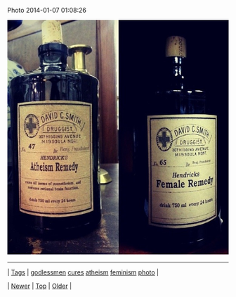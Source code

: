 <!--
title: Photo 2014-01-07 01
date: 2020-06-28T15:27:00.236Z
tags: godlessmen, cures, atheism, feminism, photo
-->


Photo 2014-01-07 01:08:26

![](72498253501-0.png)

<!--BOTTOM-POST-NAVIGATION-->
---

| [Tags](tags.md) | [godlessmen](tag-godlessmen.md) [cures](tag-cures.md) [atheism](tag-atheism.md) [feminism](tag-feminism.md) [photo](tag-photo.md) |

| [Newer](72493136974.md) | [Top](index.md) | [Older](72501185267.md) |